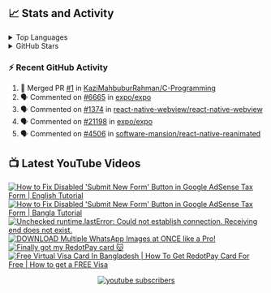 
  <h2>📈 Stats and Activity</h2>

<details>
<summary>Top Languages</summary>

<p><img width="494" height="275" align="center" src="https://github-readme-stats.vercel.app/api/top-langs?username=KaziMahbuburRahman&show_icons=true&locale=en&layout=compact" alt="Top Languages" loading="eager" /></p>

</details>
<details>
<summary>GitHub Stars</summary>
<p><img width="494" align="center" src="https://github-readme-stats.vercel.app/api?username=KaziMahbuburRahman&show_icons=true&locale=en" alt="GitHub Stars" /></p>

</details>


<h3>⚡ Recent GitHub Activity</h3>


<!--START_SECTION:activity-->
1. 🎉 Merged PR [#1](https://github.com/KaziMahbuburRahman/C-Programming/pull/1) in [KaziMahbuburRahman/C-Programming](https://github.com/KaziMahbuburRahman/C-Programming)
2. 🗣 Commented on [#6665](https://github.com/expo/expo/issues/6665#issuecomment-2002363514) in [expo/expo](https://github.com/expo/expo)
3. 🗣 Commented on [#1374](https://github.com/react-native-webview/react-native-webview/issues/1374#issuecomment-2002363079) in [react-native-webview/react-native-webview](https://github.com/react-native-webview/react-native-webview)
4. 🗣 Commented on [#21198](https://github.com/expo/expo/issues/21198#issuecomment-1997944746) in [expo/expo](https://github.com/expo/expo)
5. 🗣 Commented on [#4506](https://github.com/software-mansion/react-native-reanimated/issues/4506#issuecomment-1986828131) in [software-mansion/react-native-reanimated](https://github.com/software-mansion/react-native-reanimated)
<!--END_SECTION:activity-->

<h2>📺 Latest YouTube Videos</h2>


  <!-- prettier-ignore-start -->
<!-- BEGIN YOUTUBE-CARDS -->
[![How to Fix Disabled 'Submit New Form' Button in Google AdSense Tax Form | English Tutorial](https://ytcards.demolab.com/?id=yoI2p1NxNqw&title=How+to+Fix+Disabled+%27Submit+New+Form%27+Button+in+Google+AdSense+Tax+Form+%7C+English+Tutorial&lang=en&timestamp=1740748937&background_color=%230d1117&title_color=%23ffffff&stats_color=%23dedede&max_title_lines=1&width=250&border_radius=5 "How to Fix Disabled 'Submit New Form' Button in Google AdSense Tax Form | English Tutorial")](https://www.youtube.com/watch?v=yoI2p1NxNqw)
[![How to Fix Disabled 'Submit New Form' Button in Google AdSense Tax Form | Bangla Tutorial](https://ytcards.demolab.com/?id=ALAqt9zrFT8&title=How+to+Fix+Disabled+%27Submit+New+Form%27+Button+in+Google+AdSense+Tax+Form+%7C+Bangla+Tutorial&lang=en&timestamp=1740308213&background_color=%230d1117&title_color=%23ffffff&stats_color=%23dedede&max_title_lines=1&width=250&border_radius=5 "How to Fix Disabled 'Submit New Form' Button in Google AdSense Tax Form | Bangla Tutorial")](https://www.youtube.com/watch?v=ALAqt9zrFT8)
[![Unchecked runtime.lastError: Could not establish connection. Receiving end does not exist.](https://ytcards.demolab.com/?id=h7vJ-WHgZnw&title=Unchecked+runtime.lastError%3A+Could+not+establish+connection.+Receiving+end+does+not+exist.&lang=en&timestamp=1735839065&background_color=%230d1117&title_color=%23ffffff&stats_color=%23dedede&max_title_lines=1&width=250&border_radius=5 "Unchecked runtime.lastError: Could not establish connection. Receiving end does not exist.")](https://www.youtube.com/watch?v=h7vJ-WHgZnw)
[![DOWNLOAD Multiple WhatsApp Images at ONCE like a Pro!](https://ytcards.demolab.com/?id=vIrG9fdCAM4&title=DOWNLOAD+Multiple+WhatsApp+Images+at+ONCE+like+a+Pro%21&lang=en&timestamp=1731122593&background_color=%230d1117&title_color=%23ffffff&stats_color=%23dedede&max_title_lines=1&width=250&border_radius=5 "DOWNLOAD Multiple WhatsApp Images at ONCE like a Pro!")](https://www.youtube.com/watch?v=vIrG9fdCAM4)
[![Finally got my RedotPay card 😽](https://ytcards.demolab.com/?id=o--dz11zaWg&title=Finally+got+my+RedotPay+card+%F0%9F%98%BD&lang=en&timestamp=1730216518&background_color=%230d1117&title_color=%23ffffff&stats_color=%23dedede&max_title_lines=1&width=250&border_radius=5 "Finally got my RedotPay card 😽")](https://www.youtube.com/watch?v=o--dz11zaWg)
[![Free Virtual Visa Card In Bangladesh | How To Get RedotPay Card For Free | How to get a FREE Visa](https://ytcards.demolab.com/?id=4qtaqTckRFU&title=Free+Virtual+Visa+Card+In+Bangladesh+%7C+How+To+Get+RedotPay+Card+For+Free+%7C+How+to+get+a+FREE+Visa&lang=en&timestamp=1730214150&background_color=%230d1117&title_color=%23ffffff&stats_color=%23dedede&max_title_lines=1&width=250&border_radius=5 "Free Virtual Visa Card In Bangladesh | How To Get RedotPay Card For Free | How to get a FREE Visa")](https://www.youtube.com/watch?v=4qtaqTckRFU)
<!-- END YOUTUBE-CARDS -->
<!-- prettier-ignore-end -->

<div align="center">
  <a href="https://www.youtube.com/c/TechHelpBangladesh?sub_confirmation=1">
    <img alt="youtube subscribers" title="Subscribe for more" src="https://custom-icon-badges.demolab.com/youtube/channel/subscribers/UCpnZ8p8i65RDy1zhXajulYw?color=%23E05D44&label=Subscribe%20for%20more&logo=video&logoColor=white&style=for-the-badge&labelColor=CE4630"/>
  </a>
</div>

<br/>
<div>
